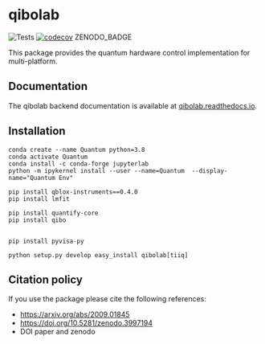 # qibolab

![Tests](https://github.com/qiboteam/qibolab/workflows/Tests/badge.svg)
[![codecov](https://codecov.io/gh/qiboteam/qibolab/branch/main/graph/badge.svg?token=11UENAPBPH)](https://codecov.io/gh/qiboteam/qibolab)
ZENODO_BADGE

This package provides the quantum hardware control implementation for multi-platform.

## Documentation

The qibolab backend documentation is available at [qibolab.readthedocs.io](https://qibolab.readthedocs.io/en/stable).

## Installation

```
conda create --name Quantum python=3.8
conda activate Quantum
conda install -c conda-forge jupyterlab
python -m ipykernel install --user --name=Quantum  --display-name="Quantum Env"

pip install qblox-instruments==0.4.0
pip install lmfit

pip install quantify-core
pip install qibo


pip install pyvisa-py
```



```
python setup.py develop easy_install qibolab[tiiq]
```



## Citation policy

If you use the package please cite the following references:
- https://arxiv.org/abs/2009.01845
- https://doi.org/10.5281/zenodo.3997194
- DOI paper and zenodo
